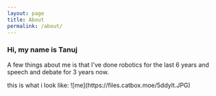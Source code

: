 ```yaml
---
layout: page
title: About
permalink: /about/
---
```



<h3>Hi, my name is Tanuj</h3>
<p>A few things about me is that I've done robotics for the last 6 years and speech and debate for 3 years now.</p>
this is what i look like: ![me](https://files.catbox.moe/5ddylt.JPG)
